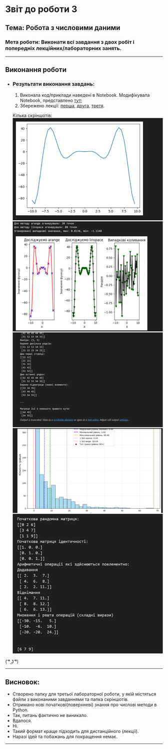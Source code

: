 # Звіт до роботи 3
## Тема: Робота з числовими даними
### Мета роботи: Виконати всі завдання з двох робіт і попередніх лекційних/лабораторних занять.

---
## Виконання роботи
* ### Результати виконання завдань:
    1. Виконала код/приклади наведені в Notebook. Модифікувала Notebook, представлено [тут](./1.ipynb);
    1. Збережено лекції: [перша](./1_1.ipynb), [друга](./2_1.ipynb), [третя](./3_1.ipynb).
    

    Кілька скріншотів:
![Скріншот1](img/image.png)
![Скріншот2](img/image%20copy.png)
![Скріншот3](img/image%20copy%204.png)
![Скріншот4](img/image%20copy%203.png)
![Скріншот5](img/image%20copy%202.png)



( ͡° ͜ʖ ͡°) 

---

## Висновок:

- Створено папку для третьої лабораторної роботи, у якій містяться файли з виконаними завданнями та папка скріншотів. 
- Отримано нові початкові(поверхневі) знання про числові методи в Python.
- Так, питань фактично не виникало. 
- Вдалося.
- Ні.
- Такий формат краще підходить для дистанційного (лекції).
- Наразі ідей та побажань для покращення немає.

---